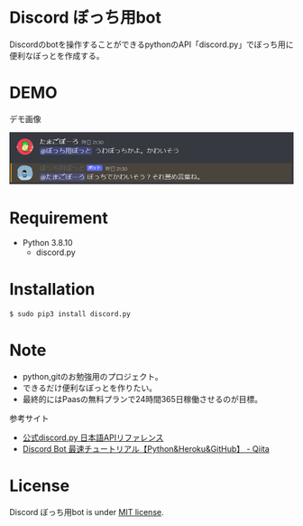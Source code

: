 # Discord ぼっち用bot

Discordのbotを操作することができるpythonのAPI「discord.py」でぼっち用に便利なぼっとを作成する。

# DEMO

デモ画像

![botti_demo](./botti_demo.png)

# Requirement

* Python 3.8.10
    * discord.py

# Installation

```bash
$ sudo pip3 install discord.py
```

# Note


* python,gitのお勉強用のプロジェクト。
* できるだけ便利なぼっとを作りたい。
* 最終的にはPaasの無料プランで24時間365日稼働させるのが目標。

参考サイト

* [公式discord.py 日本語APIリファレンス](https://discordpy.readthedocs.io/ja/latest/api.html)
* [Discord Bot 最速チュートリアル【Python&Heroku&GitHub】 - Qiita](https://qiita.com/1ntegrale9/items/aa4b373e8895273875a8)

# License

Discord ぼっち用bot is under [MIT license](https://en.wikipedia.org/wiki/MIT_License).
